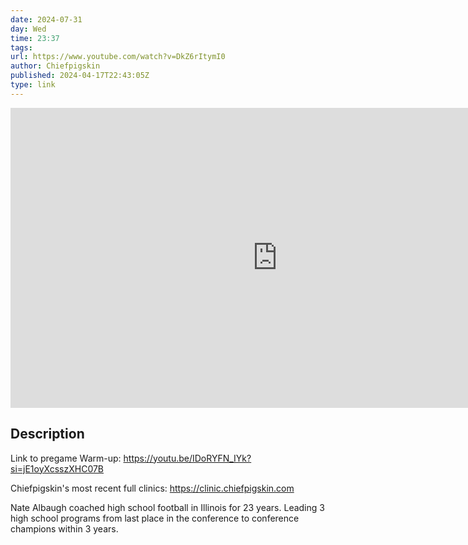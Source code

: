 ```yaml
---
date: 2024-07-31
day: Wed
time: 23:37
tags:
url: https://www.youtube.com/watch?v=DkZ6rItymI0
author: Chiefpigskin
published: 2024-04-17T22:43:05Z
type: link
---
```


<iframe width="854" height="480" src="https://www.youtube.com/embed/DkZ6rItymI0" frameborder="0" allowfullscreen></iframe>

## Description
Link to pregame Warm-up: https://youtu.be/IDoRYFN_IYk?si=jE1oyXcsszXHC07B

Chiefpigskin's most recent full clinics: https://clinic.chiefpigskin.com

Nate Albaugh coached high school football in Illinois for 23 years.  Leading 3 high school programs from last place in the conference to conference champions within 3 years.